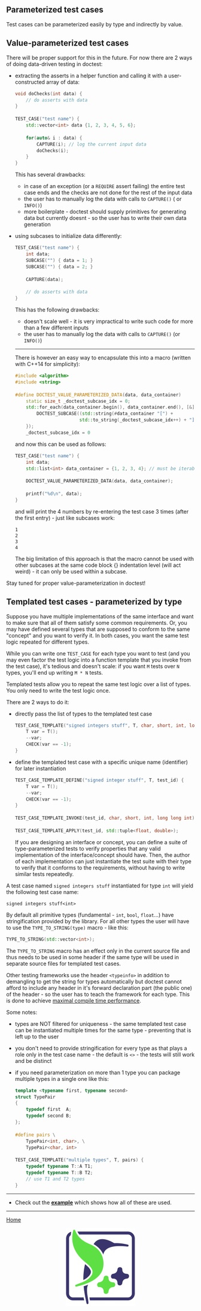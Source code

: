 ## Parameterized test cases

Test cases can be parameterized easily by type and indirectly by value.

## Value-parameterized test cases

There will be proper support for this in the future. For now there are 2 ways of doing
data-driven testing in doctest:

-   extracting the asserts in a helper function and calling it with a user-constructed
    array of data:

    ```c++
    void doChecks(int data) {
        // do asserts with data
    }

    TEST_CASE("test name") {
        std::vector<int> data {1, 2, 3, 4, 5, 6};

        for(auto& i : data) {
            CAPTURE(i); // log the current input data
            doChecks(i);
        }
    }
    ```

    This has several drawbacks:

    -   in case of an exception (or a `REQUIRE` assert failing) the entire test case
        ends and the checks are not done for the rest of the input data
    -   the user has to manually log the data with calls to `CAPTURE()` ( or `INFO()`)
    -   more boilerplate - doctest should supply primitives for generating data but
        currently doesnt - so the user has to write their own data generation

-   using subcases to initialize data differently:

    ```c++
    TEST_CASE("test name") {
        int data;
        SUBCASE("") { data = 1; }
        SUBCASE("") { data = 2; }

        CAPTURE(data);

        // do asserts with data
    }
    ```

    This has the following drawbacks:

    -   doesn't scale well - it is very impractical to write such code for more than a
        few different inputs
    -   the user has to manually log the data with calls to `CAPTURE()` (or `INFO()`)

    ***

    There is however an easy way to encapsulate this into a macro (written with C++14
    for simplicity):

    ```c++
    #include <algorithm>
    #include <string>

    #define DOCTEST_VALUE_PARAMETERIZED_DATA(data, data_container)                                  \
        static size_t _doctest_subcase_idx = 0;                                                     \
        std::for_each(data_container.begin(), data_container.end(), [&](const auto& in) {           \
            DOCTEST_SUBCASE((std::string(#data_container "[") +                                     \
                            std::to_string(_doctest_subcase_idx++) + "]").c_str()) { data = in; }  \
        });                                                                                         \
        _doctest_subcase_idx = 0
    ```

    and now this can be used as follows:

    ```c++
    TEST_CASE("test name") {
        int data;
        std::list<int> data_container = {1, 2, 3, 4}; // must be iterable - std::vector<> would work as well

        DOCTEST_VALUE_PARAMETERIZED_DATA(data, data_container);

        printf("%d\n", data);
    }
    ```

    and will print the 4 numbers by re-entering the test case 3 times (after the first
    entry) - just like subcases work:

    ```
    1
    2
    3
    4
    ```

    The big limitation of this approach is that the macro cannot be used with other
    subcases at the same code block {} indentation level (will act weird) - it can only
    be used within a subcase.

Stay tuned for proper value-parameterization in doctest!

## Templated test cases - parameterized by type

Suppose you have multiple implementations of the same interface and want to make sure
that all of them satisfy some common requirements. Or, you may have defined several
types that are supposed to conform to the same "concept" and you want to verify it. In
both cases, you want the same test logic repeated for different types.

While you can write one `TEST_CASE` for each type you want to test (and you may even
factor the test logic into a function template that you invoke from the test case), it's
tedious and doesn't scale: if you want `M` tests over `N` types, you'll end up writing
`M * N` tests.

Templated tests allow you to repeat the same test logic over a list of types. You only
need to write the test logic once.

There are 2 ways to do it:

-   directly pass the list of types to the templated test case

    ```c++
    TEST_CASE_TEMPLATE("signed integers stuff", T, char, short, int, long long int) {
        T var = T();
        --var;
        CHECK(var == -1);
    }
    ```

-   define the templated test case with a specific unique name (identifier) for later
    instantiation

    ```c++
    TEST_CASE_TEMPLATE_DEFINE("signed integer stuff", T, test_id) {
        T var = T();
        --var;
        CHECK(var == -1);
    }

    TEST_CASE_TEMPLATE_INVOKE(test_id, char, short, int, long long int);

    TEST_CASE_TEMPLATE_APPLY(test_id, std::tuple<float, double>);
    ```

    If you are designing an interface or concept, you can define a suite of
    type-parameterized tests to verify properties that any valid implementation of the
    interface/concept should have. Then, the author of each implementation can just
    instantiate the test suite with their type to verify that it conforms to the
    requirements, without having to write similar tests repeatedly.

A test case named `signed integers stuff` instantiated for type `int` will yield the
following test case name:

```
signed integers stuff<int>
```

By default all primitive types (fundamental - `int`, `bool`, `float`...) have
stringification provided by the library. For all other types the user will have to use
the `TYPE_TO_STRING(type)` macro - like this:

```c++
TYPE_TO_STRING(std::vector<int>);
```

The `TYPE_TO_STRING` macro has an effect only in the current source file and thus needs
to be used in some header if the same type will be used in separate source files for
templated test cases.

Other testing frameworks use the header `<typeinfo>` in addition to demangling to get
the string for types automatically but doctest cannot afford to include any header in
it's forward declaration part (the public one) of the header - so the user has to teach
the framework for each type. This is done to achieve
[maximal compile time performance](benchmarks.md).

Some notes:

-   types are NOT filtered for uniqueness - the same templated test case can be
    instantiated multiple times for the same type - preventing that is left up to the
    user
-   you don't need to provide stringification for every type as that plays a role only
    in the test case name - the default is `<>` - the tests will still work and be
    distinct
-   if you need parameterization on more than 1 type you can package multiple types in a
    single one like this:

    ```c++
    template <typename first, typename second>
    struct TypePair
    {
        typedef first  A;
        typedef second B;
    };

    #define pairs \
        TypePair<int, char>, \
        TypePair<char, int>

    TEST_CASE_TEMPLATE("multiple types", T, pairs) {
        typedef typename T::A T1;
        typedef typename T::B T2;
        // use T1 and T2 types
    }
    ```

---

-   Check out the [**example**](../../examples/all_features/templated_test_cases.cpp)
    which shows how all of these are used.

---

[Home](readme.md#reference)

<p align="center"><img src="../../scripts/data/logo/icon_2.svg"></p>
